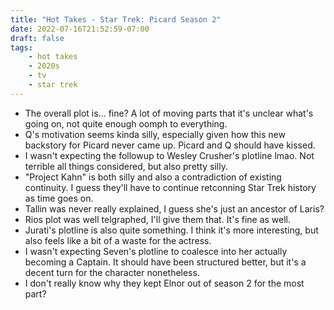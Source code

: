 ```yaml
---
title: "Hot Takes - Star Trek: Picard Season 2"
date: 2022-07-16T21:52:59-07:00
draft: false
tags:
    - hot takes
    - 2020s
    - tv
    - star trek
---
```

- The overall plot is... fine? A lot of moving parts that it's unclear what's going on, not quite enough oomph to everything.
- Q's motivation seems kinda silly, especially given how this new backstory for Picard never came up. Picard and Q should have kissed.
- I wasn't expecting the followup to Wesley Crusher's plotline lmao. Not terrible all things considered, but also pretty silly.
- "Project Kahn" is both silly and also a contradiction of existing continuity. I guess they'll have to continue retconning Star Trek history as time goes on.
- Tallin was never really explained, I guess she's just an ancestor of Laris?
- Rios plot was well telgraphed, I'll give them that. It's fine as well.
- Jurati's plotline is also quite something. I think it's more interesting, but also feels like a bit of a waste for the actress.
- I wasn't expecting Seven's plotline to coalesce into her actually becoming a Captain. It should have been structured better, but it's a decent turn for the character nonetheless.
- I don't really know why they kept Elnor out of season 2 for the most part?
